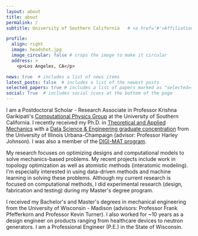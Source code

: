 ```yaml
---
layout: about
title: about
permalink: /
subtitle: University of Southern California   # <a href='#'>Affiliations</a>. 

profile:
  align: right
  image: headshot.jpg
  image_circular: false # crops the image to make it circular
  address: >
    <p>Los Angeles, CA</p>

news: true  # includes a list of news items
latest_posts: false  # includes a list of the newest posts
selected_papers: true # includes a list of papers marked as "selected={true}"
social: True  # includes social icons at the bottom of the page
---
```


I am a Postdoctoral Scholar - Research Associate in Professor Krishna Garikipati's [Computational Physics Group](https://sites.usc.edu/compphys/) at the University of Southern California.
I recently received my Ph.D. in [Theoretical and Applied Mechanics](https://mechse.illinois.edu/graduate/graduate-degree-programs/phd-programs/phd-theoretical-and-applied-mechanics) with a [Data Science & Engineering graduate concentration](https://cse.illinois.edu/cse-educational-programs/dse-graduate-concentration/) from the University of Illinois Urbana-Champaign (advisor: Professor Harley Johnson).
I was also a member of the [DIGI-MAT program](https://digi-mat.ncsa.illinois.edu/).

My research focuses on optimizing designs and computational models to solve mechanics-based problems.
My recent projects include work in topology optimization as well as atomistic methods (interatomic modeling).
I'm especially interested in using data-driven methods and machine learning in solving these problems.
Although my current research is focused on computational methods, I did experimental research (design, fabrication and testing) during my Master's degree program.

I received my Bachelor's and Master's degrees in mechanical engineering from the University of Wisconsin - Madison (advisors: Professor Frank Pfefferkorn and Professor Kevin Turner).
I also worked for ~10 years as a design engineer on products ranging from healthcare devices to neutron generators.
I am a Professional Engineer (P.E.) in the State of Wisconsin.
